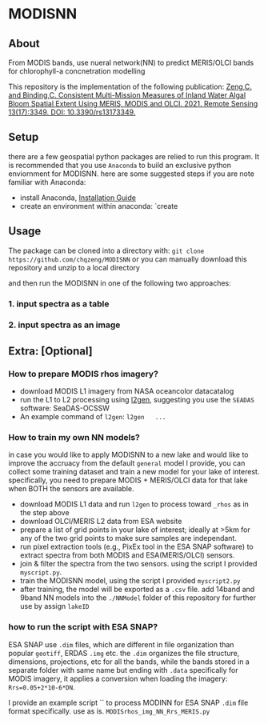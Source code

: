 # MODISNN
## About
From MODIS bands, use nueral network(NN) to predict MERIS/OLCI bands for chlorophyll-a concnetration modelling 

This repository is the implementation of the following publication:
[Zeng,C. and Binding,C. Consistent Multi-Mission Measures of Inland Water Algal Bloom Spatial Extent Using MERIS, MODIS and OLCI. 2021. Remote Sensing 13(17):3349. DOI: 10.3390/rs13173349.](https://www.mdpi.com/2072-4292/13/17/3349)


## Setup
there are a few geospatial python packages are relied to run this program. It is recommended that you use `Anaconda` to build an exclusive python enviornment for MODISNN. here are some suggested steps if you are note familiar with Anaconda:
- install Anaconda, [Installation Guide](https://docs.anaconda.com/anaconda/install/)
- create an environment within anaconda: `create 
## Usage
The package can be cloned into a directory with:
`git clone https://github.com/chqzeng/MODISNN`
or you can manually download this repository and unzip to a local directory

and then run the MODISNN in one of the following two approaches:
### 1. input spectra as a table

### 2. input spectra as an image


## Extra: [Optional]

### How to prepare MODIS rhos imagery?
- download MODIS L1 imagery from NASA oceancolor datacatalog
- run the L1 to L2 processing using   [l2gen](https://seadas.gsfc.nasa.gov/help-8.1.0/processors/ProcessL2gen.html), 
  suggesting you use the `SEADAS` software: SeaDAS-OCSSW
- An example command of `l2gen`:
  `l2gen   ...`

### How to train my own NN models?
in case you would like to apply MODISNN to a new lake and would like to improve the accruacy from the default `general` model I provide, you can collect some training dataset and train a new model for your lake of interest. specifically, you need to prepare MODIS +  MERIS/OLCI data for that lake when BOTH the sensors are available. 
- download MODIS L1 data and run `l2gen` to process toward `_rhos` as in the step above
- download OLCI/MERIS L2 data from ESA website
- prepare a list of grid points in your lake of interest; ideally at >5km for any of the two grid points to make sure samples are independant.
- run pixel extraction tools (e.g., PixEx tool in the ESA SNAP software) to extract spectra from both MODIS and ESA(MERIS/OLCI) sensors.
- join & filter the spectra from the two sensors.  using the script I provided `myscript.py`.
- train the MODISNN model, using the script I provided `myscript2.py`
- after training, the model will be exported as a `.csv` file. add 14band and 9band NN models into the `./NNModel` folder of this repository for further use by assign `lakeID`

### how to run the script with ESA SNAP?
ESA SNAP use `.dim` files, which are different in file organization than popular `geotiff`, ERDAS `.img` etc. the `.dim` organizes the file structure, dimensions, projections, etc for all the bands, while the bands stored in a separate folder with same name but ending with `.data`
specifically for MODIS imagery, it applies a conversion when loading the imagery: `Rrs=0.05+2*10-6*DN`.

I provide an example script `` to process MODINN for ESA SNAP `.dim` file format specifically. use as is.
`MODISrhos_img_NN_Rrs_MERIS.py`

###

